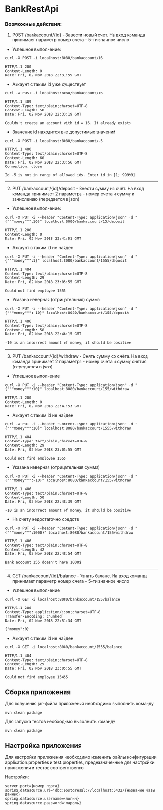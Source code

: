 # BankRestApi

### Возможные действия:
1. POST /bankaccount/{id} - Завести новый счет. На вход команда принимает параметр номер счета - 5-ти значное число

* Успешное выполнение:
```
curl -X POST -i localhost:8080/bankaccount/16
```
```
HTTP/1.1 200
Content-Length: 0
Date: Fri, 02 Nov 2018 22:31:59 GMT
```
* Аккаунт с таким id уже существует
```
curl -X POST -i localhost:8080/bankaccount/16
```
```
HTTP/1.1 409
Content-Type: text/plain;charset=UTF-8
Content-Length: 58
Date: Fri, 02 Nov 2018 22:33:19 GMT

Couldn't create an account with id = 16. It already exists
```
* Значение id находится вне допустимых значений

```
curl -X POST -i localhost:8080/bankaccount/-5
```
```
HTTP/1.1 400
Content-Type: text/plain;charset=UTF-8
Content-Length: 60
Date: Fri, 02 Nov 2018 22:33:56 GMT
Connection: close

Id -5 is not in range of allowed ids. Enter id in [1; 99999]
```
---

2. PUT /bankaccount/{id}/deposit - Внести сумму на счёт. На вход команда принимает 2 параметра - номер счета и сумму к зачислению (передается в json)
* Успешное выполнение:
```
curl -X PUT -i --header "Content-Type: application/json" -d "{"""money""":10}" localhost:8080/bankaccount/15/deposit
```
```
HTTP/1.1 200
Content-Length: 0
Date: Fri, 02 Nov 2018 22:41:51 GMT
```

* Аккаунт с таким id не найден
```
curl -X PUT -i --header "Content-Type: application/json" -d "{"""money""":1}" localhost:8080/bankaccount/1555/deposit
```

```
HTTP/1.1 404
Content-Type: text/plain;charset=UTF-8
Content-Length: 29
Date: Fri, 02 Nov 2018 23:05:55 GMT

Could not find employee 1555
```

* Указана неверная (отрицательная) сумма
```
curl -X PUT -i --header "Content-Type: application/json" -d "{"""money""":-10}" localhost:8080/bankaccount/155/deposit
```
```
HTTP/1.1 406
Content-Type: text/plain;charset=UTF-8
Content-Length: 58
Date: Fri, 02 Nov 2018 22:46:15 GMT

-10 is an incorrect amount of money, it should be positive
```
---
3. PUT /bankaccount/{id}/withdraw - Снять сумму со счёта. На вход команда принимает 2 параметра - номер счета и сумму снятия (передается в json)

* Успешное выполнение
```
curl -X PUT -i --header "Content-Type: application/json" -d "{"""money""":10}" localhost:8080/bankaccount/155/withdraw
```
```
HTTP/1.1 200
Content-Length: 0
Date: Fri, 02 Nov 2018 22:47:53 GMT
```

* Аккаунт с таким id не найден
```
curl -X PUT -i --header "Content-Type: application/json" -d "{"""money""":10}" localhost:8080/bankaccount/1555/withdraw
```
```
HTTP/1.1 404
Content-Type: text/plain;charset=UTF-8
Content-Length: 29
Date: Fri, 02 Nov 2018 23:05:55 GMT

Could not find employee 1555
```

* Указана неверная (отрицательная сумма)
```
curl -X PUT -i --header "Content-Type: application/json" -d "{"""money""":-10}" localhost:8080/bankaccount/155/withdraw
```
```
HTTP/1.1 406
Content-Type: text/plain;charset=UTF-8
Content-Length: 58
Date: Fri, 02 Nov 2018 22:48:39 GMT

-10 is an incorrect amount of money, it should be positive
```

* На счету недостаточно средств
```
curl -X PUT -i --header "Content-Type: application/json" -d "{"""money""":1000}" localhost:8080/bankaccount/155/withdraw
```
```
HTTP/1.1 406
Content-Type: text/plain;charset=UTF-8
Content-Length: 42
Date: Fri, 02 Nov 2018 22:48:54 GMT

Bank account 155 doesn't have 1000$
```
---
4. GET /bankaccount/{id}/balance - Узнать баланс. На вход команда принимает параметр номер счета - 5-ти значное число

* Успешное выполнение
```
curl -X GET -i localhost:8080/bankaccount/155/balance
```
```
HTTP/1.1 200
Content-Type: application/json;charset=UTF-8
Transfer-Encoding: chunked
Date: Fri, 02 Nov 2018 22:51:34 GMT

{"money":0}
```

* Аккаунт с таким id не найден
```
curl -X GET -i localhost:8080/bankaccount/1555/balance
```
```
HTTP/1.1 404
Content-Type: text/plain;charset=UTF-8
Content-Length: 29
Date: Fri, 02 Nov 2018 23:05:55 GMT

Could not find employee 15455
```

## Сборка приложения
Для получения jar-файла приложения необходимо выполнить команду
```
mvn clean package
```

Для запуска тестов необходимо выполнить команду 
```
mvn clean package
```

## Настройка приложения

Для настройки приложения необходимо изменить файлы конфигурации application.properties и test.properties, предназначенные для настройки приложения и тестов соответственно

Настройки:
```
server.port={номер порта} 
spring.datasource.url=jdbc:postgresql://localhost:5432/{название базы данных} 
spring.datasource.username={логин}
spring.datasource.password={пароль}
```
